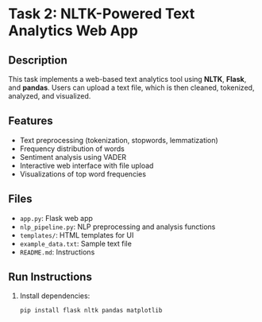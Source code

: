 # Task 2: NLTK-Powered Text Analytics Web App

## Description
This task implements a web-based text analytics tool using **NLTK**, **Flask**, and **pandas**.
Users can upload a text file, which is then cleaned, tokenized, analyzed, and visualized.

## Features
- Text preprocessing (tokenization, stopwords, lemmatization)
- Frequency distribution of words
- Sentiment analysis using VADER
- Interactive web interface with file upload
- Visualizations of top word frequencies

## Files
- `app.py`: Flask web app
- `nlp_pipeline.py`: NLP preprocessing and analysis functions
- `templates/`: HTML templates for UI
- `example_data.txt`: Sample text file
- `README.md`: Instructions

## Run Instructions
1. Install dependencies:
   ```bash
   pip install flask nltk pandas matplotlib
